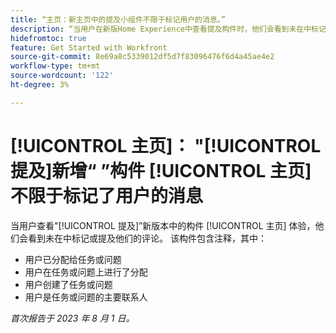 ```yaml
---
title: “主页：新主页中的提及小组件不限于标记用户的消息。”
description: “当用户在新版Home Experience中查看提及构件时，他们会看到未在中标记或提及的评论。”
hidefromtoc: true
feature: Get Started with Workfront
source-git-commit: 8e69a8c5339012df5d7f83096476f6d4a45ae4e2
workflow-type: tm+mt
source-wordcount: '122'
ht-degree: 3%

---
```



# [!UICONTROL 主页]： &quot;[!UICONTROL 提及]新增“ ”构件 [!UICONTROL 主页] 不限于标记了用户的消息

当用户查看&quot;[!UICONTROL 提及]”新版本中的构件 [!UICONTROL 主页] 体验，他们会看到未在中标记或提及他们的评论。 该构件包含注释，其中：

* 用户已分配给任务或问题
* 用户在任务或问题上进行了分配
* 用户创建了任务或问题
* 用户是任务或问题的主要联系人

_首次报告于 2023 年 8 月 1 日。_

